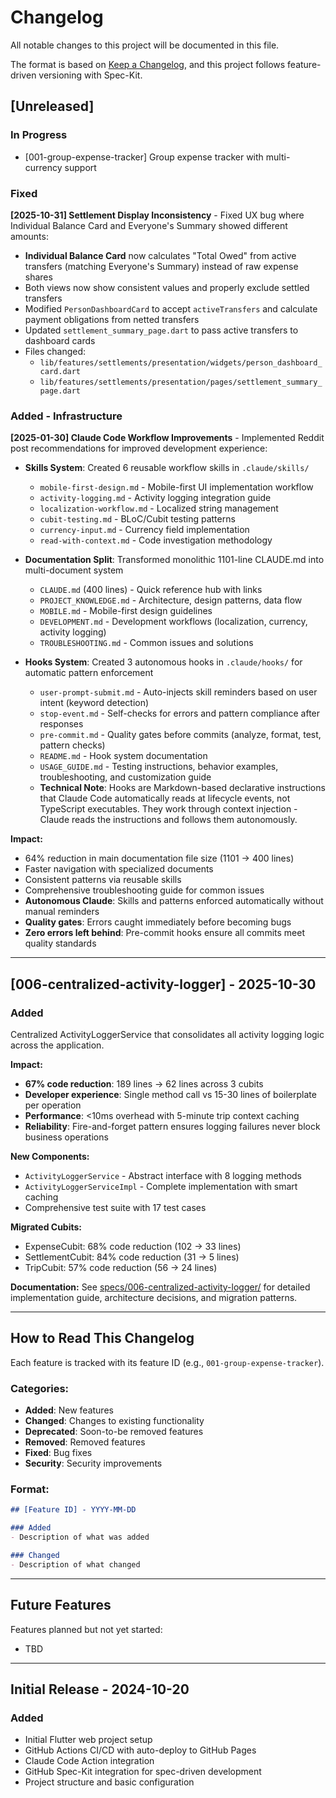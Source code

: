 # Changelog

All notable changes to this project will be documented in this file.

The format is based on [Keep a Changelog](https://keepachangelog.com/en/1.0.0/),
and this project follows feature-driven versioning with Spec-Kit.

## [Unreleased]

### In Progress

- [001-group-expense-tracker] Group expense tracker with multi-currency support

### Fixed

**[2025-10-31] Settlement Display Inconsistency** - Fixed UX bug where Individual Balance Card and Everyone's Summary showed different amounts:

- **Individual Balance Card** now calculates "Total Owed" from active transfers (matching Everyone's Summary) instead of raw expense shares
- Both views now show consistent values and properly exclude settled transfers
- Modified `PersonDashboardCard` to accept `activeTransfers` and calculate payment obligations from netted transfers
- Updated `settlement_summary_page.dart` to pass active transfers to dashboard cards
- Files changed:
  - `lib/features/settlements/presentation/widgets/person_dashboard_card.dart`
  - `lib/features/settlements/presentation/pages/settlement_summary_page.dart`

### Added - Infrastructure

**[2025-01-30] Claude Code Workflow Improvements** - Implemented Reddit post recommendations for improved development experience:

- **Skills System**: Created 6 reusable workflow skills in `.claude/skills/`
  - `mobile-first-design.md` - Mobile-first UI implementation workflow
  - `activity-logging.md` - Activity logging integration guide
  - `localization-workflow.md` - Localized string management
  - `cubit-testing.md` - BLoC/Cubit testing patterns
  - `currency-input.md` - Currency field implementation
  - `read-with-context.md` - Code investigation methodology

- **Documentation Split**: Transformed monolithic 1101-line CLAUDE.md into multi-document system
  - `CLAUDE.md` (400 lines) - Quick reference hub with links
  - `PROJECT_KNOWLEDGE.md` - Architecture, design patterns, data flow
  - `MOBILE.md` - Mobile-first design guidelines
  - `DEVELOPMENT.md` - Development workflows (localization, currency, activity logging)
  - `TROUBLESHOOTING.md` - Common issues and solutions

- **Hooks System**: Created 3 autonomous hooks in `.claude/hooks/` for automatic pattern enforcement
  - `user-prompt-submit.md` - Auto-injects skill reminders based on user intent (keyword detection)
  - `stop-event.md` - Self-checks for errors and pattern compliance after responses
  - `pre-commit.md` - Quality gates before commits (analyze, format, test, pattern checks)
  - `README.md` - Hook system documentation
  - `USAGE_GUIDE.md` - Testing instructions, behavior examples, troubleshooting, and customization guide
  - **Technical Note**: Hooks are Markdown-based declarative instructions that Claude Code automatically reads at lifecycle events, not TypeScript executables. They work through context injection - Claude reads the instructions and follows them autonomously.

**Impact:**
- 64% reduction in main documentation file size (1101 → 400 lines)
- Faster navigation with specialized documents
- Consistent patterns via reusable skills
- Comprehensive troubleshooting guide for common issues
- **Autonomous Claude**: Skills and patterns enforced automatically without manual reminders
- **Quality gates**: Errors caught immediately before becoming bugs
- **Zero errors left behind**: Pre-commit hooks ensure all commits meet quality standards

---

## [006-centralized-activity-logger] - 2025-10-30

### Added

Centralized ActivityLoggerService that consolidates all activity logging logic across the application.

**Impact:**
- **67% code reduction**: 189 lines → 62 lines across 3 cubits
- **Developer experience**: Single method call vs 15-30 lines of boilerplate per operation
- **Performance**: <10ms overhead with 5-minute trip context caching
- **Reliability**: Fire-and-forget pattern ensures logging failures never block business operations

**New Components:**
- `ActivityLoggerService` - Abstract interface with 8 logging methods
- `ActivityLoggerServiceImpl` - Complete implementation with smart caching
- Comprehensive test suite with 17 test cases

**Migrated Cubits:**
- ExpenseCubit: 68% code reduction (102 → 33 lines)
- SettlementCubit: 84% code reduction (31 → 5 lines)
- TripCubit: 57% code reduction (56 → 24 lines)

**Documentation:** See [specs/006-centralized-activity-logger/](./specs/006-centralized-activity-logger/) for detailed implementation guide, architecture decisions, and migration patterns.

---

## How to Read This Changelog

Each feature is tracked with its feature ID (e.g., `001-group-expense-tracker`).

### Categories:
- **Added**: New features
- **Changed**: Changes to existing functionality
- **Deprecated**: Soon-to-be removed features
- **Removed**: Removed features
- **Fixed**: Bug fixes
- **Security**: Security improvements

### Format:
```markdown
## [Feature ID] - YYYY-MM-DD

### Added
- Description of what was added

### Changed
- Description of what changed
```

---

<!-- Features will be appended below in reverse chronological order -->

## Future Features

Features planned but not yet started:
- TBD

---

## Initial Release - 2024-10-20

### Added
- Initial Flutter web project setup
- GitHub Actions CI/CD with auto-deploy to GitHub Pages
- Claude Code Action integration
- GitHub Spec-Kit integration for spec-driven development
- Project structure and basic configuration
